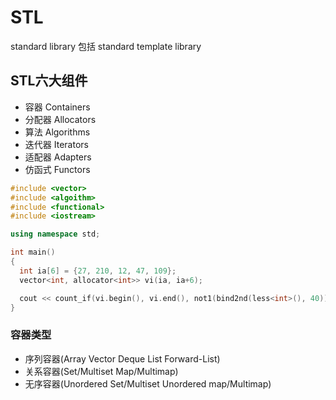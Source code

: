 # STL

standard library 包括 standard template library

## STL六大组件

- 容器 Containers
- 分配器 Allocators
- 算法 Algorithms
- 迭代器 Iterators
- 适配器 Adapters
- 仿函式 Functors

```c++
#include <vector>
#include <algoithm>
#include <functional>
#include <iostream>

using namespace std;

int main()
{
  int ia[6] = {27, 210, 12, 47, 109};
  vector<int, allocator<int>> vi(ia, ia+6);

  cout << count_if(vi.begin(), vi.end(), not1(bind2nd(less<int>(), 40)));
}
```

### 容器类型

- 序列容器(Array Vector Deque List Forward-List)
- 关系容器(Set/Multiset Map/Multimap)
- 无序容器(Unordered Set/Multiset Unordered map/Multimap)